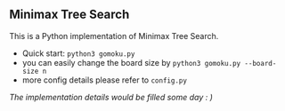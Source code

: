 ## Minimax Tree Search

This is a Python implementation of Minimax Tree Search.

- Quick start: `python3 gomoku.py`
- you can easily change the board size by `python3 gomoku.py --board-size n`
- more config details please refer to `config.py`

*The implementation details would be filled some day : )*